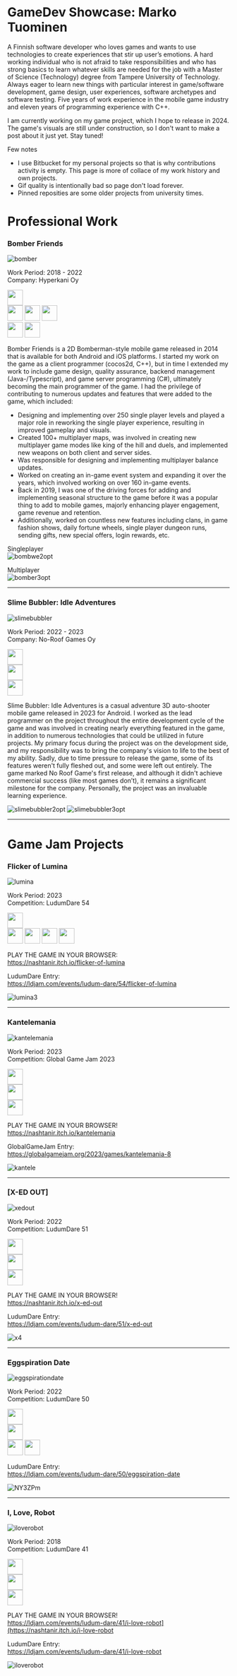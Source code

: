 # GameDev Showcase: Marko Tuominen

A Finnish software developer who loves games and wants to use technologies to create experiences that stir up user’s emotions. A hard working individual who is not afraid to take responsibilities and who has strong basics to learn whatever skills are needed for the job with a Master of Science (Technology) degree from Tampere University of Technology. Always eager to learn new things with particular interest in game/software development, game design, user experiences, software archetypes and software testing. Five years of work experience in the mobile game industry and eleven years of programming experience with C++.

I am currently working on my game project, which I hope to release in 2024. The game's visuals are still under construction, so I don't want to make a post about it just yet. Stay tuned!

Few notes
- I use Bitbucket for my personal projects so that is why contributions activity is empty. This page is more of collace of my work history and own projects.
- Gif quality is intentionally bad so page don't load forever.
- Pinned reposities are some older projects from university times.

# Professional Work

### **Bomber Friends**

![bomber](https://user-images.githubusercontent.com/4212615/235475628-3ac32fc5-e201-454b-a6ca-c225940cb0c9.png)

Work Period: 2018 - 2022 \
Company: Hyperkani Oy

<img src="https://img.shields.io/badge/-Cocos2Dx-55C2E1?logo=cocos&logoColor=black" height="35" /> \
<img src="https://img.shields.io/badge/-C%2B%2B-00599C?logo=c%2B%2B&logoColor=white" height="35" /> <img src="https://img.shields.io/badge/-C%23-512BD4?logo=csharp&logoColor=white" height="35" /> <img src="https://img.shields.io/badge/-TypeScript-3178C6?logo=TypeScript&logoColor=white" height="35" /> \
<img src="https://img.shields.io/badge/-Android-3DDC84?logo=Android&logoColor=white" height="35" /> <img src="https://img.shields.io/badge/-iOS-000000?logo=iOS&logoColor=white" height="35" />

Bomber Friends is a 2D Bomberman-style mobile game released in 2014 that is available for both Android and iOS platforms. I started my work on the game as a client programmer (cocos2d, C++), but in time I extended my work to include game design, quality assurance, backend management (Java-/Typescript), and game server programming (C#), ultimately becoming the main programmer of the game. I had the privilege of contributing to numerous updates and features that were added to the game, which included:
- Designing and implementing over 250 single player levels and played a major role in reworking the single player experience, resulting in improved gameplay and visuals.
- Created 100+ multiplayer maps, was involved in creating new multiplayer game modes like king of the hill and duels, and implemented new weapons on both client and server sides.
- Was responsible for designing and implementing multiplayer balance updates.
- Worked on creating an in-game event system and expanding it over the years, which involved working on over 160 in-game events.
- Back in 2019, I was one of the driving forces for adding and implementing seasonal structure to the game before it was a popular thing to add to mobile games, majorly enhancing player engagement, game revenue and retention.
- Additionally, worked on countless new features including clans, in game fashion shows, daily fortune wheels, single player dungeon runs, sending gifts, new special offers, login rewards, etc.

Singleplayer  \
![bombwe2opt](https://github.com/F1nde/F1nde/assets/4212615/5f34e59f-b868-41ae-b148-2165747c1dc8)

Multiplayer  \
![bomber3opt](https://github.com/F1nde/F1nde/assets/4212615/0eb555b0-8b3f-44d8-8c5a-90251f001827)

---

### **Slime Bubbler: Idle Adventures**

![slimebubbler](https://github.com/F1nde/F1nde/assets/4212615/fcb4b959-85d7-4df1-9da4-810848cc219e)

Work Period: 2022 - 2023 \
Company: No-Roof Games Oy

<img src="https://img.shields.io/badge/-Unity-000000?logo=unity&logoColor=white" height="35" /> \
<img src="https://img.shields.io/badge/-C%23-512BD4?logo=csharp&logoColor=white" height="35" /> \
<img src="https://img.shields.io/badge/-Android-3DDC84?logo=Android&logoColor=white" height="35" />

Slime Bubbler: Idle Adventures is a casual adventure 3D auto-shooter mobile game released in 2023 for Android. I worked as the lead programmer on the project throughout the entire development cycle of the game and was involved in creating nearly everything featured in the game, in addition to numerous technologies that could be utilized in future projects. My primary focus during the project was on the development side, and my responsibility was to bring the company's vision to life to the best of my ability. Sadly, due to time pressure to release the game, some of its features weren't fully fleshed out, and some were left out entirely. The game marked No Roof Game's first release, and although it didn't achieve commercial success (like most games don’t), it remains a significant milestone for the company. Personally, the project was an invaluable learning experience.

![slimebubbler2opt](https://github.com/F1nde/F1nde/assets/4212615/5a6ea9de-9153-49a1-adb0-755407e624b2)
![slimebubbler3opt](https://github.com/F1nde/F1nde/assets/4212615/51e745de-2a85-4ef1-a312-5cfb576d2ec7)


-----------------------------------------------------------------------------------------------------------------------------------------------------------------------

# Game Jam Projects

### **Flicker of Lumina**

![lumina](https://github.com/F1nde/F1nde/assets/4212615/6e2e28c2-d2ce-4783-9246-c7a250b44832)

Work Period: 2023 \
Competition: LudumDare 54

<img src="https://img.shields.io/badge/-Godot-478CBF?logo=Godot-Engine&logoColor=black" height="35"/> \
<img src="https://img.shields.io/badge/-iOS-000000?logo=iOS&logoColor=white" height="35"/> <img src="https://img.shields.io/badge/-Linux-FCC624?logo=Linux&logoColor=black" height="35"/> <img src="https://img.shields.io/badge/-WebGL-990000?logo=WebGL&logoColor=white" height="35"/> <img src="https://img.shields.io/badge/-Windows-0078D4?logo=Windows&logoColor=white" height="35"/>


PLAY THE GAME IN YOUR BROWSER: \
https://nashtanir.itch.io/flicker-of-lumina

LudumDare Entry: \
https://ldjam.com/events/ludum-dare/54/flicker-of-lumina

![lumina3](https://github.com/F1nde/F1nde/assets/4212615/65c39c61-89f0-45ee-93af-10221c37d229)

-----------------------------------------------------------------------------------------------------------------------------------------------------------------------

### **Kantelemania**

![kantelemania](https://github.com/F1nde/F1nde/assets/4212615/b1480be8-da3d-49f7-b099-c7bc4ab68d4a)

Work Period: 2023 \
Competition: Global Game Jam 2023

<img src="https://img.shields.io/badge/-Unity-000000?logo=unity&logoColor=white" height="35" /> \
<img src="https://img.shields.io/badge/-C%23-512BD4?logo=csharp&logoColor=white" height="35" /> \
<img src="https://img.shields.io/badge/-WebGL-990000?logo=WebGL&logoColor=white" height="35"/>

PLAY THE GAME IN YOUR BROWSER! \
https://nashtanir.itch.io/kantelemania

GlobalGameJam Entry: \
https://globalgamejam.org/2023/games/kantelemania-8

![kantele](https://github.com/F1nde/F1nde/assets/4212615/ec822c5b-a18d-4096-bfc1-9e5f9207f36e)

-----------------------------------------------------------------------------------------------------------------------------------------------------------------------


### **[X-ED OUT]**

![xedout](https://github.com/F1nde/F1nde/assets/4212615/c4953904-0af6-419b-91ab-ccd6a08359c0)

Work Period: 2022 \
Competition: LudumDare 51

<img src="https://img.shields.io/badge/-Unity-000000?logo=unity&logoColor=white" height="35" /> \
<img src="https://img.shields.io/badge/-C%23-512BD4?logo=csharp&logoColor=white" height="35" /> \
<img src="https://img.shields.io/badge/-WebGL-990000?logo=WebGL&logoColor=white" height="35"/>

PLAY THE GAME IN YOUR BROWSER! \
https://nashtanir.itch.io/x-ed-out

LudumDare Entry: \
https://ldjam.com/events/ludum-dare/51/x-ed-out

![x4](https://github.com/F1nde/F1nde/assets/4212615/57ab7e7d-87bb-43e5-9544-4111592a61ef)

-----------------------------------------------------------------------------------------------------------------------------------------------------------------------

### **Eggspiration Date**

![eggspirationdate](https://github.com/F1nde/F1nde/assets/4212615/6f08ad9b-2710-4cf3-a12d-373a07fe517e)

Work Period: 2022 \
Competition: LudumDare 50

<img src="https://img.shields.io/badge/-Unreal-000000?logo=Unreal-Engine&logoColor=white" height="35"/> \
<img src="https://img.shields.io/badge/-C%2B%2B-00599C?logo=c%2B%2B&logoColor=white" height="35"/> \
<img src="https://img.shields.io/badge/-iOS-000000?logo=iOS&logoColor=white" height="35"/> <img src="https://img.shields.io/badge/-Windows-0078D4?logo=Windows&logoColor=white" height="35"/>

LudumDare Entry: \
https://ldjam.com/events/ludum-dare/50/eggspiration-date

![NY3ZPm](https://github.com/F1nde/F1nde/assets/4212615/912e7409-3981-4374-af00-874062c4a1b8)

-----------------------------------------------------------------------------------------------------------------------------------------------------------------------

### **I, Love, Robot**

![iloverobot](https://github.com/F1nde/F1nde/assets/4212615/7a9aac3e-41d2-4303-8b4e-e5cca64283bb)

Work Period: 2018 \
Competition: LudumDare 41

<img src="https://img.shields.io/badge/-Unity-000000?logo=unity&logoColor=white" height="35" /> \
<img src="https://img.shields.io/badge/-C%23-512BD4?logo=csharp&logoColor=white" height="35" /> \
<img src="https://img.shields.io/badge/-WebGL-990000?logo=WebGL&logoColor=white" height="35"/>

PLAY THE GAME IN YOUR BROWSER! \
https://ldjam.com/events/ludum-dare/41/i-love-robot](https://nashtanir.itch.io/i-love-robot

LudumDare Entry: \
https://ldjam.com/events/ludum-dare/41/i-love-robot

![iloverobot](https://github.com/F1nde/F1nde/assets/4212615/bac41df6-01af-4bbd-9ca7-56586b7adbfc)

<!--
**F1nde/F1nde** is a ✨ _special_ ✨ repository because its `README.md` (this file) appears on your GitHub profile.

Here are some ideas to get you started:

- 🔭 I’m currently working on ...
- 🌱 I’m currently learning ...
- 👯 I’m looking to collaborate on ...
- 🤔 I’m looking for help with ...
- 💬 Ask me about ...
- 📫 How to reach me: ...
- 😄 Pronouns: ...
- ⚡ Fun fact: ...
-->
